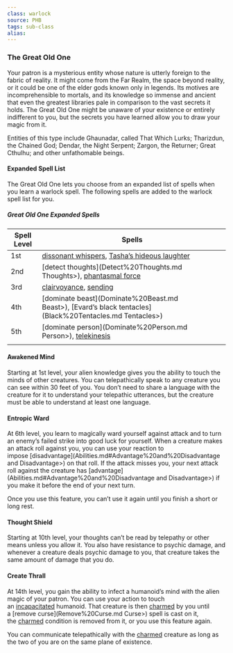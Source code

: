 ```yaml
---
class: warlock
source: PHB
tags: sub-class
alias:
---
```

### The Great Old One

Your patron is a mysterious entity whose nature is utterly foreign to the fabric of reality. It might come from the Far Realm, the space beyond reality, or it could be one of the elder gods known only in legends. Its motives are incomprehensible to mortals, and its knowledge so immense and ancient that even the greatest libraries pale in comparison to the vast secrets it holds. The Great Old One might be unaware of your existence or entirely indifferent to you, but the secrets you have learned allow you to draw your magic from it.

Entities of this type include Ghaunadar, called That Which Lurks; Tharizdun, the Chained God; Dendar, the Night Serpent; Zargon, the Returner; Great Cthulhu; and other unfathomable beings.

#### Expanded Spell List

The Great Old One lets you choose from an expanded list of spells when you learn a warlock spell. The following spells are added to the warlock spell list for you.

##### Great Old One Expanded Spells
| Spell Level | Spells                                                                                                                                                          |
| ----------- | --------------------------------------------------------------------------------------------------------------------------------------------------------------- |
| 1st         | [dissonant whispers](https://www.dndbeyond.com/spells/dissonant-whispers), [Tasha’s hideous laughter](https://www.dndbeyond.com/spells/tashas-hideous-laughter) |
| 2nd         | [detect thoughts](Detect%20Thoughts.md Thoughts>), [phantasmal force](https://www.dndbeyond.com/spells/phantasmal-force)                      |
| 3rd         | [clairvoyance](Clairvoyance.md), [sending](Sending.md)                                              |
| 4th         | [dominate beast](Dominate%20Beast.md Beast>), [Evard’s black tentacles](Black%20Tentacles.md Tentacles>)           |
| 5th         | [dominate person](Dominate%20Person.md Person>), [telekinesis](Telekinesis.md)                                |
|             |                                                                                                                                                                 |

#### Awakened Mind

Starting at 1st level, your alien knowledge gives you the ability to touch the minds of other creatures. You can telepathically speak to any creature you can see within 30 feet of you. You don’t need to share a language with the creature for it to understand your telepathic utterances, but the creature must be able to understand at least one language.

#### Entropic Ward

At 6th level, you learn to magically ward yourself against attack and to turn an enemy’s failed strike into good luck for yourself. When a creature makes an attack roll against you, you can use your reaction to impose [disadvantage](Abilities.md#Advantage%20and%20Disadvantage and Disadvantage>) on that roll. If the attack misses you, your next attack roll against the creature has [advantage](Abilities.md#Advantage%20and%20Disadvantage and Disadvantage>) if you make it before the end of your next turn.

Once you use this feature, you can’t use it again until you finish a short or long rest.

#### Thought Shield

Starting at 10th level, your thoughts can’t be read by telepathy or other means unless you allow it. You also have resistance to psychic damage, and whenever a creature deals psychic damage to you, that creature takes the same amount of damage that you do.

#### Create Thrall

At 14th level, you gain the ability to infect a humanoid’s mind with the alien magic of your patron. You can use your action to touch an [incapacitated](Conditions.md#Incapacitated) humanoid. That creature is then [charmed](Conditions.md#Charmed) by you until a [remove curse](Remove%20Curse.md Curse>) spell is cast on it, the [charmed](Conditions.md#Charmed) condition is removed from it, or you use this feature again.

You can communicate telepathically with the [charmed](Conditions.md#Charmed) creature as long as the two of you are on the same plane of existence.
